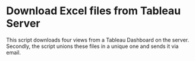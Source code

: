 # Download Excel files from Tableau Server

This script downloads four views from a Tableau Dashboard on the server. 
Secondly, the script unions these files in a unique one and sends it via email.